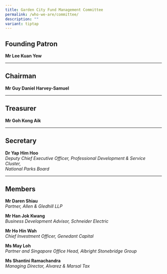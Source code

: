 ```yaml
---
title: Garden City Fund Management Committee
permalink: /who-we-are/committee/
description: ""
variant: tiptap
---
```

<h2>Founding Patron</h2>
<p><strong>Mr Lee Kuan Yew</strong>
</p>
<hr>
<h2>Chairman</h2>
<p><strong>Mr Guy Daniel Harvey-Samuel</strong>
</p>
<hr>
<h2>Treasurer</h2>
<p><strong>Mr Goh Kong Aik</strong>
</p>
<hr>
<h2>Secretary</h2>
<p><strong>Dr Yap Him Hoo</strong>
<br><em>Deputy Chief Executive Officer, Professional Development &amp; Service Cluster, </em>
<br><em>National Parks Board</em>
</p>
<hr>
<h2>Members</h2>
<p><strong>Mr Daren Shiau</strong>
<br><em>Partner, Allen &amp; Gledhill LLP</em>
</p>
<p><strong>Mr Han Jok Kwang</strong>
<br><em>Business Development Advisor, Schneider Electric</em>
</p>
<p><strong>Mr Ho Hin Wah</strong>
<br><em>Chief Investment Officer, Genedant Capital</em>
</p>
<p><strong>Ms May Loh</strong>
<br><em>Partner and Singapore Office Head, Albright Stonebridge Group</em>
</p>
<p><strong>Ms Shantini Ramachandra</strong>
<br><em>Managing Director, Alvarez &amp; Marsal Tax</em>
</p>